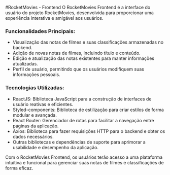 #RocketMovies - Frontend
O RocketMovies Frontend é a interface do usuário do projeto RocketMovies, desenvolvida para proporcionar uma experiência interativa e amigável aos usuários.

### Funcionalidades Principais:
- Visualização das notas de filmes e suas classificações armazenadas no backend.
- Adição de novas notas de filmes, incluindo título e conteúdo.
- Edição e atualização das notas existentes para manter informações atualizadas.
- Perfil de usuário, permitindo que os usuários modifiquem suas informações pessoais.
  
### Tecnologias Utilizadas:
- ReactJS: Biblioteca JavaScript para a construção de interfaces de usuário reativas e eficientes.
- Styled-components: Biblioteca de estilização para criar estilos de forma modular e avançada.
- React Router: Gerenciador de rotas para facilitar a navegação entre páginas da aplicação.
- Axios: Biblioteca para fazer requisições HTTP para o backend e obter os dados necessários.
- Outras bibliotecas e dependências de suporte para aprimorar a usabilidade e desempenho da aplicação.

  
Com o RocketMovies Frontend, os usuários terão acesso a uma plataforma intuitiva e funcional para gerenciar suas notas de filmes e classificações de forma eficaz.
